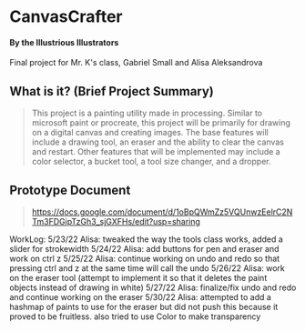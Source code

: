 # CanvasCrafter
#### By the Illustrious Illustrators

Final project for Mr. K's class, Gabriel Small and Alisa Aleksandrova

## What is it? (Brief Project Summary)

> This project is a painting utility made in processing. Similar to microsoft paint or procreate, this project will be primarily for drawing on a digital canvas and creating images. The base features will include a drawing tool, an eraser and the ability to clear the canvas and restart. Other features that will be implemented may include a color selector, a bucket tool, a tool size changer, and a dropper. 


## Prototype Document
 
> https://docs.google.com/document/d/1oBpQWmZz5VQUnwzEelrC2NTm3FDGipTzGh3_sjGXFHs/edit?usp=sharing


WorkLog:
5/23/22
Alisa: tweaked the way the tools class works, added a slider for strokewidth
5/24/22
Alisa: add buttons for pen and eraser and work on ctrl z
5/25/22
Alisa: continue working on undo and redo so that pressing ctrl and z at the same time will call the undo
5/26/22
Alisa: work on the eraser tool (attempt to implement it so that it deletes the paint objects instead of drawing in white)
5/27/22
Alisa: finalize/fix undo and redo and continue working on the eraser
5/30/22
Alisa: attempted to add a hashmap of paints to use for the eraser but did not push this because it proved to be fruitless. also tried to use Color to make transparency

